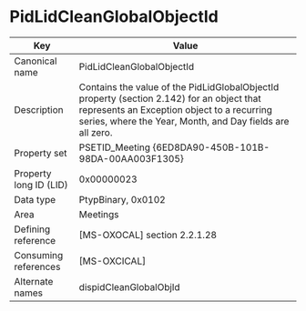 # PidLidCleanGlobalObjectId

| Key | Value |
|---|---|
| Canonical name | PidLidCleanGlobalObjectId |
| Description | Contains the value of the PidLidGlobalObjectId property (section 2.142) for an object that represents an Exception object to a recurring series, where the Year, Month, and Day fields are all zero. |
| Property set | PSETID_Meeting {6ED8DA90-450B-101B-98DA-00AA003F1305} |
| Property long ID (LID) | 0x00000023 |
| Data type | PtypBinary, 0x0102 |
| Area | Meetings |
| Defining reference | [MS-OXOCAL] section 2.2.1.28 |
| Consuming references | [MS-OXCICAL] |
| Alternate names | dispidCleanGlobalObjId |
